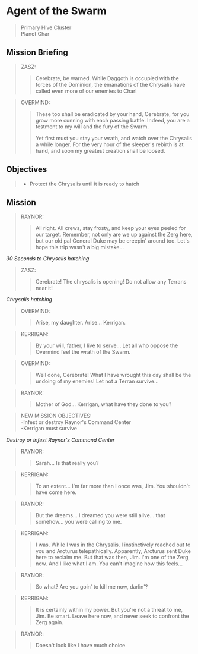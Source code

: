 # Agent of the Swarm

> Primary Hive Cluster  
> Planet Char

## Mission Briefing

> ZASZ:
>> Cerebrate, be warned. While Daggoth is occupied with the forces of the Dominion, the emanations of the Chrysalis have called even more of our enemies to Char!

> OVERMIND:
>> These too shall be eradicated by your hand, Cerebrate, for you grow more cunning with each passing battle. Indeed, you are a testment to my will and the fury of the Swarm.
>>
>> Yet first must you stay your wrath, and watch over the Chrysalis a while longer. For the very hour of the sleeper's rebirth is at hand, and soon my greatest creation shall be loosed.

## Objectives

> - Protect the Chrysalis until it is ready to hatch

## Mission

> RAYNOR:
>> All right. All crews, stay frosty, and keep your eyes peeled for our target. Remember, not only are we up against the Zerg here, but our old pal General Duke may be creepin' around too. Let's hope this trip wasn't a big mistake...

_30 Seconds to Chrysalis hatching_

> ZASZ:
>> Cerebrate! The chrysalis is opening! Do not allow any Terrans near it!

_Chrysalis hatching_

> OVERMIND:
>> Arise, my daughter. Arise... Kerrigan.

> KERRIGAN:
>> By your will, father, I live to serve... Let all who oppose the Overmind feel the wrath of the Swarm.

> OVERMIND:
>> Well done, Cerebrate! What I have wrought this day shall be the undoing of my enemies! Let not a Terran survive...

> RAYNOR:
>> Mother of God... Kerrigan, what have they done to you?

> NEW MISSION OBJECTIVES:  
> -Infest or destroy Raynor's Command Center  
> -Kerrigan must survive

_Destroy or infest Raynor's Command Center_

> RAYNOR:
>> Sarah... Is that really you?

> KERRIGAN:
>> To an extent... I'm far more than I once was, Jim. You shouldn't have come here.

> RAYNOR:
>> But the dreams... I dreamed you were still alive... that somehow... you were calling to me.

> KERRIGAN:
>> I was. While I was in the Chrysalis. I instinctively reached out to you and Arcturus telepathically. Apparently, Arcturus sent Duke here to reclaim me. But that was then, Jim. I'm one of the Zerg, now. And I like what I am. You can't imagine how this feels...

> RAYNOR:
>> So what? Are you goin' to kill me now, darlin'?

> KERRIGAN:
>> It is certainly within my power. But you're not a threat to me, Jim. Be smart. Leave here now, and never seek to confront the Zerg again.

> RAYNOR:
>> Doesn't look like I have much choice.